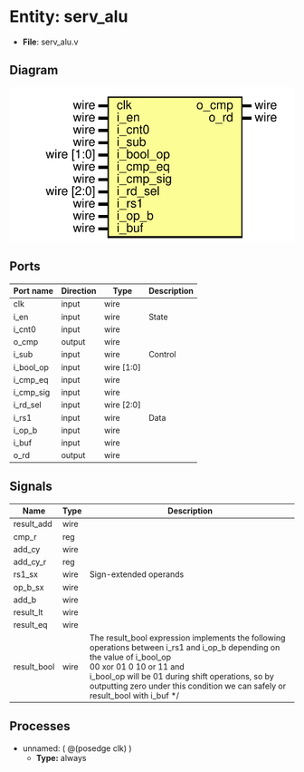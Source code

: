 # Entity: serv_alu

- **File**: serv_alu.v
## Diagram

![Diagram](serv_alu.svg "Diagram")
## Ports

| Port name | Direction | Type       | Description |
| --------- | --------- | ---------- | ----------- |
| clk       | input     | wire       |             |
| i_en      | input     | wire       | State       |
| i_cnt0    | input     | wire       |             |
| o_cmp     | output    | wire       |             |
| i_sub     | input     | wire       | Control     |
| i_bool_op | input     | wire [1:0] |             |
| i_cmp_eq  | input     | wire       |             |
| i_cmp_sig | input     | wire       |             |
| i_rd_sel  | input     | wire [2:0] |             |
| i_rs1     | input     | wire       | Data        |
| i_op_b    | input     | wire       |             |
| i_buf     | input     | wire       |             |
| o_rd      | output    | wire       |             |
## Signals

| Name        | Type | Description                                                                                                                                                                                                                                                                                                                            |
| ----------- | ---- | -------------------------------------------------------------------------------------------------------------------------------------------------------------------------------------------------------------------------------------------------------------------------------------------------------------------------------------- |
| result_add  | wire |                                                                                                                                                                                                                                                                                                                                        |
| cmp_r       | reg  |                                                                                                                                                                                                                                                                                                                                        |
| add_cy      | wire |                                                                                                                                                                                                                                                                                                                                        |
| add_cy_r    | reg  |                                                                                                                                                                                                                                                                                                                                        |
| rs1_sx      | wire | Sign-extended operands                                                                                                                                                                                                                                                                                                                 |
| op_b_sx     | wire |                                                                                                                                                                                                                                                                                                                                        |
| add_b       | wire |                                                                                                                                                                                                                                                                                                                                        |
| result_lt   | wire |                                                                                                                                                                                                                                                                                                                                        |
| result_eq   | wire |                                                                                                                                                                                                                                                                                                                                        |
| result_bool | wire |      The result_bool expression implements the following operations between     i_rs1 and i_op_b depending on the value of i_bool_op<br>     00 xor     01 0     10 or     11 and<br>     i_bool_op will be 01 during shift operations, so by outputting zero under     this condition we can safely or result_bool with i_buf     */  |
## Processes
- unnamed: ( @(posedge clk) )
  - **Type:** always
